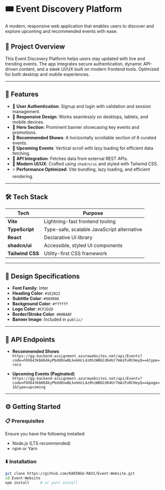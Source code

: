 # 🎟️ Event Discovery Platform

A modern, responsive web application that enables users to discover and explore upcoming and recommended events with ease.

## 📌 Project Overview

This Event Discovery Platform helps users stay updated with live and trending events. The app integrates secure authentication, dynamic API-driven content, and a sleek UI/UX built on modern frontend tools. Optimized for both desktop and mobile experiences.

---

## 🚀 Features

- 🔐 **User Authentication**: Signup and login with validation and session management.
- 📱 **Responsive Design**: Works seamlessly on desktops, tablets, and mobile devices.
- 🦸 **Hero Section**: Prominent banner showcasing key events and promotions.
- 🌟 **Recommended Shows**: A horizontally scrollable section of 8 curated events.
- 📅 **Upcoming Events**: Vertical scroll with lazy loading for efficient data fetching.
- 🔗 **API Integration**: Fetches data from external REST APIs.
- 🧠 **Modern UI/UX**: Crafted using `shadcn/ui` and styled with Tailwind CSS.
- ⚡ **Performance Optimized**: Vite bundling, lazy loading, and efficient rendering.

---

## 🛠️ Tech Stack

| Tech           | Purpose                                   |
|----------------|-------------------------------------------|
| **Vite**       | Lightning-fast frontend tooling           |
| **TypeScript** | Type-safe, scalable JavaScript alternative|
| **React**      | Declarative UI library                    |
| **shadcn/ui**  | Accessible, styled UI components          |
| **Tailwind CSS**| Utility-first CSS framework              |

---

## 🎨 Design Specifications

- **Font Family**: Inter
- **Heading Color**: `#1E2022`
- **Subtitle Color**: `#989090`
- **Background Color**: `#ffffff`
- **Logo Color**: `#CF2D2D`
- **Border/Stroke Color**: `#B0BABF`
- **Banner Image**: Included in `public/`

---

## 📡 API Endpoints

- **Recommended Shows**  
  `https://gg-backend-assignment.azurewebsites.net/api/Events?code=FOX643kbHEAkyPbdd8nwNLkekHcL4z0hzWBGCd64Ur7mAzFuRCHeyQ==&type=reco`

- **Upcoming Events (Paginated)**  
  `https://gg-backend-assignment.azurewebsites.net/api/Events?code=FOX643kbHEAkyPbdd8nwNLkekHcL4z0hzWBGCd64Ur7mAzFuRCHeyQ==&page=1&type=upcoming`

---

## ⚙️ Getting Started

### 📋 Prerequisites

Ensure you have the following installed:

- Node.js (LTS recommended)
- npm or Yarn

### ⬇️ Installation

```bash
git clone https://github.com/KARINGU-RAVI/Event-Website.git
cd Event-Website
npm install     # or yarn install
